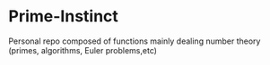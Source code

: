 # Prime-Instinct
Personal repo composed of functions mainly dealing number theory (primes, algorithms, Euler problems,etc)
